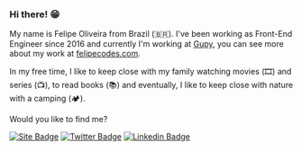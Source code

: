 ### Hi there! 😁

My name is Felipe Oliveira from Brazil (🇧🇷). I've been working as Front-End Engineer since 2016 and currently I'm working at [Gupy](https://beetech.global/), you can see more about my work at [felipecodes.com](https://felipecodes.com).

In my free time, I like to keep close with my family watching movies (🎞️) and series (📺), to read books (📚) and eventually, I like to keep close with nature with a camping (🏕️).

Would you like to find me?

[![Site Badge](https://img.shields.io/badge/Site-felipecodes.com-black)](https://felipecodes.com/)
[![Twitter Badge](https://img.shields.io/badge/-Twitter-1ca0f1?style=flat-square&labelColor=1ca0f1&logo=twitter&logoColor=white&link=https://twitter.com/felipecodes)](https://twitter.com/felipecodes)
[![Linkedin Badge](https://img.shields.io/badge/-LinkedIn-blue?style=flat-square&logo=Linkedin&logoColor=white&link=https://www.linkedin.com/in/felipewhocodes)](https://www.linkedin.com/in/felipewhocodes)

